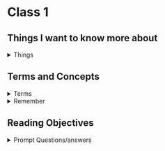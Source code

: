 # Class 1

## Things I want to know more about

<details markdown="block"><summary>Things</summary>

okay

</details>

## Terms and Concepts

<details markdown="block"><summary>Terms</summary>

<dl>
    <dt>Nesting</dt>
    <dd>Elements placed in other elements. Common term we've come acrossed, so should make it a part of our language.</dd>
    <dt>Block and inline elements</dt>
    <dd>Block level elements are generally structural and represent sections like menus and paragraphs. Inline elements are contained within block level, and are used to emphasize smaller parts like text highlighting.</dd>
    <dt>Void Elements</dt>
    <dd>`Used to insert imbed something in a document. The image tag is an example.</dd>
    <dt>Attributes</dt>
    <dd>Contain extra information not contained in the content. <code><\details class ="toggle"></code></dd>
</dl>

</details>

<details markdown="block"><summary>Remember</summary>

### How to assign html class for styling

```
<details class="toggle" markdown="block">
```

</details>

## Reading Objectives

<details markdown="block"><summary>Prompt Questions/answers</summary>


### 1. Compose a short poem describing how HTTP sends data between computers

### 2. Describe how HTML, CSS, and JS files are “parsed” in the browser.

### 3. How can you find images to add to a Website?
You can use google images, there is a copyright filter that will filter out any images that are copyrighted. You can also use your camera roll, or a billion other sources.

### 4. How do you create a String vs a Number in JavaScript?

`let string = "string"`

`let num = 45`

### 5. What is a Variable and why are they important in JavaScript?

A variable is a container used to store values in. They reduce the need to reenter a specific value every time it is needed.

### 1. What is an HTML attribute?

An attribute specifies an additional value or information that will not appear in the actual content itself.

### 2. Describe the Anatomy of an HTMl element.

1. An element name wrapped in opening and closing angle brackets. This is the beginning of the elements impact. 
2. The content of the element, which can be text or a number of other things. 
3. Followed by the closing tag WHich is the same opening angle bracket followed by a forward slash then the element name, and then a closing angle bracket.

### 3. What is the Difference between `<article>` and `<section>` element tags?

`<section>` Elements should only be used with generic standalone sections of a document when there isn't a more specific element to represent it. `article` elements are used as containers compoosing the composition for things like blog articles that have formatting that will be reused or syndicated for similar content in the future.

### 4. What Elements does a “typical” website include?

`<head>, <header>, <nav>, <main>, <article>, <section>, <div>, <aside>, <footer>, <p>`


### 5. How does metadata influence Search Engine Optimization?

Including a description with keywords relating to the content of your page because it has the potential to help it appear higher in relelvant searches performed in search engines--although keywords are often ignored in search engines now because of spammers filling lists with irrelevant keywords.

### 6. How is the `<meta>` HTML tag used when specifying metadata?

It is used in the `head` of a document, where we can assign values to attributes like name and content.

### 1. What is the first step to designing a Website?

Determine what it is that you want to accomplish, how your website can help you reach those goals, and what needs to be done and in what order to reach those goals. It's referred to as project ideation.

### 2. What is the most important question to answer when designing a Website?

What exactly do I wish to accomplish with this website?

### 1. Why should you use an `<h1>` element over a `<span>` element to display a top level heading?

Because most browsers have user agent styleshets that will style an `<h1>` with a large font meant to look like a heading, whereas `<span>`s will not receive the same benefits.

### 2. What are the benefits of using semantic tags in our HTML?

* Search engines will consider its contents as importent keywords that influence the page's search rankings.

* Screenreaders can use it as a signpost to help visually impaired users navigate a page.

* Finding blocks of meaningful code is much easier than searching through a bunch of `div`s.

* Gives the developer an idea of what type of data will be populated.

* Semantic naming mirrors proper custom element and component naming.

### 1. Describe 2 things that require JavaScript in the Browser?

Recording any click actions and updating the page with them, or storing user variables to use later both require JS

### 2. How can you add JavaScript to an HTML document?

By either using an internal `<script> somecode </script>` element with some JS in it or by creating an external js file with the javascript code and calling it with `<script src="jsFileNanme.js" defer></script>`

</details>
